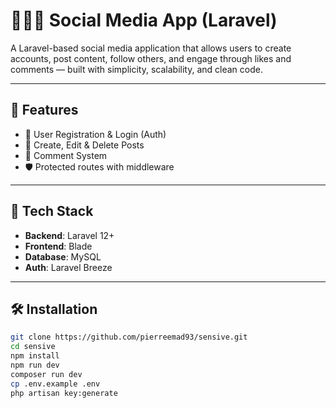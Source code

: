 # 🧑‍🤝‍🧑 Social Media App (Laravel)

A Laravel-based social media application that allows users to create accounts, post content, follow others, and engage through likes and comments — built with simplicity, scalability, and clean code.

---

## 🚀 Features

-   📝 User Registration & Login (Auth)
-   📸 Create, Edit & Delete Posts
-   💬 Comment System
-   🛡️ Protected routes with middleware

---

## 🧰 Tech Stack

-   **Backend**: Laravel 12+
-   **Frontend**: Blade
-   **Database**: MySQL
-   **Auth**: Laravel Breeze

---

## 🛠️ Installation

```bash
git clone https://github.com/pierreemad93/sensive.git
cd sensive
npm install
npm run dev
composer run dev
cp .env.example .env
php artisan key:generate
```
